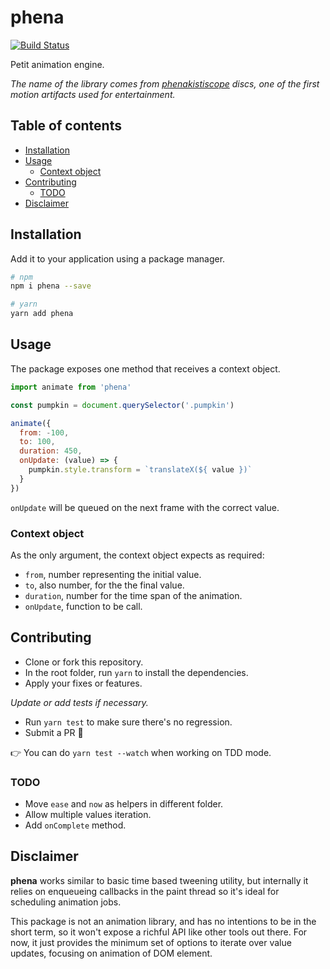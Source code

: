 # phena

[![Build Status](https://travis-ci.org/jeremenichelli/phena.svg?branch=master)](https://travis-ci.org/jeremenichelli/phena)

Petit animation engine.

_The name of the library comes from [phenakistiscope](https://en.wikipedia.org/wiki/Phenakistiscope) discs, one of the first motion artifacts used for entertainment._

## Table of contents

- [Installation](#installation)
- [Usage](#usage)
  - [Context object](#context-object)
- [Contributing](#contributing)
  - [TODO](#todo)
- [Disclaimer](#disclaimer)

## Installation

Add it to your application using a package manager.

```sh
# npm
npm i phena --save

# yarn
yarn add phena
```

## Usage

The package exposes one method that receives a context object.

```js
import animate from 'phena'

const pumpkin = document.querySelector('.pumpkin')

animate({
  from: -100,
  to: 100,
  duration: 450,
  onUpdate: (value) => {
    pumpkin.style.transform = `translateX(${ value })`
  }
})
```

`onUpdate` will be queued on the next frame with the correct value.

### Context object

As the only argument, the context object expects as required:
 
  - `from`, number representing the initial value.
  - `to`, also number, for the the final value.
  - `duration`, number for the time span of the animation.
  - `onUpdate`, function to be call.

## Contributing

- Clone or fork this repository.
- In the root folder, run `yarn` to install the dependencies.
- Apply your fixes or features.

_Update or add tests if necessary._

- Run `yarn test` to make sure there's no regression.
- Submit a PR 🎉

👉 You can do `yarn test --watch` when working on TDD mode.

### TODO

  - Move `ease` and `now` as helpers in different folder.
  - Allow multiple values iteration.
  - Add `onComplete` method.

## Disclaimer

**phena** works similar to basic time based tweening utility, but internally it relies on enqueueing callbacks in the paint thread so it's ideal for scheduling animation jobs.

This package is not an animation library, and has no intentions to be in the short term, so it won't expose a richful API like other tools out there. For now, it just provides the minimum set of options to iterate over value updates, focusing on animation of DOM element.

